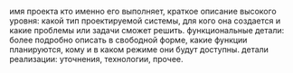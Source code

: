имя проекта
кто именно его выполняет,
краткое описание высокого уровня: какой тип проектируемой системы, для кого она создается и какие проблемы или задачи сможет решить.
функциональные детали: более подробно описать в свободной форме, какие функции планируются, кому и в каком режиме они будут доступны.
детали реализации: уточнения, технологии, прочее.